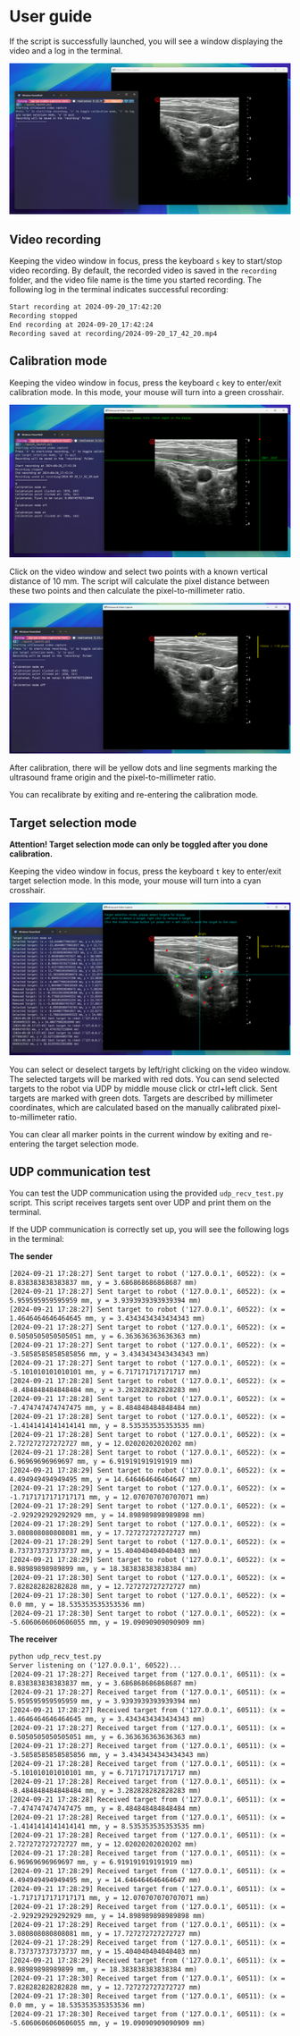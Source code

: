 # User guide
If the script is successfully launched, you will see a window displaying the video and a log in the terminal.

![interface](interface.png)

## Video recording
Keeping the video window in focus, press the keyboard ```s``` key to start/stop video recording. By default, the recorded video is saved in the ```recording``` folder, and the video file name is the time you started recording. The following log in the terminal indicates successful recording:
```
Start recording at 2024-09-20_17:42:20
Recording stopped
End recording at 2024-09-20_17:42:24
Recording saved at recording/2024-09-20_17_42_20.mp4
```

## Calibration mode
Keeping the video window in focus, press the keyboard ```c``` key to enter/exit calibration mode. In this mode, your mouse will turn into a green crosshair. 

![calibration](calibration.png)

Click on the video window and select two points with a known vertical distance of 10 mm. The script will calculate the pixel distance between these two points and then calculate the pixel-to-millimeter ratio.

![pixel-to-mm](pixel-to-mm.png)

After calibration, there will be yellow dots and line segments marking the ultrasound frame origin and the pixel-to-millimeter ratio.

You can recalibrate by exiting and re-entering the calibration mode.

## Target selection mode
**Attention! Target selection mode can only be toggled after you done calibration.**

Keeping the video window in focus, press the keyboard ```t``` key to enter/exit target selection mode. In this mode, your mouse will turn into a cyan crosshair.

![target](target.png)

You can select or deselect targets by left/right clicking on the video window. The selected targets will be marked with red dots.
You can send selected targets to the robot via UDP by middle mouse click or ctrl+left click. Sent targets are marked with green dots. Targets are described by millimeter coordinates, which are calculated based on the manually calibrated pixel-to-millimeter ratio. 

You can clear all marker points in the current window by exiting and re-entering the target selection mode.

## UDP communication test
You can test the UDP communication using the provided ```udp_recv_test.py``` script. This script receives targets sent over UDP and print them on the terminal.

If the UDP communication is correctly set up, you will see the following logs in the terminal:

**The sender**
```
[2024-09-21 17:28:27] Sent target to robot ('127.0.0.1', 60522): (x = 8.838383838383837 mm, y = 3.686868686868687 mm)
[2024-09-21 17:28:27] Sent target to robot ('127.0.0.1', 60522): (x = 5.959595959595959 mm, y = 3.9393939393939394 mm)
[2024-09-21 17:28:27] Sent target to robot ('127.0.0.1', 60522): (x = 1.4646464646464645 mm, y = 3.4343434343434343 mm)
[2024-09-21 17:28:27] Sent target to robot ('127.0.0.1', 60522): (x = 0.5050505050505051 mm, y = 6.363636363636363 mm)
[2024-09-21 17:28:27] Sent target to robot ('127.0.0.1', 60522): (x = -3.5858585858585856 mm, y = 3.4343434343434343 mm)
[2024-09-21 17:28:27] Sent target to robot ('127.0.0.1', 60522): (x = -5.101010101010101 mm, y = 6.717171717171717 mm)
[2024-09-21 17:28:28] Sent target to robot ('127.0.0.1', 60522): (x = -8.484848484848484 mm, y = 3.282828282828283 mm)
[2024-09-21 17:28:28] Sent target to robot ('127.0.0.1', 60522): (x = -7.474747474747475 mm, y = 8.484848484848484 mm)
[2024-09-21 17:28:28] Sent target to robot ('127.0.0.1', 60522): (x = -1.4141414141414141 mm, y = 8.535353535353535 mm)
[2024-09-21 17:28:28] Sent target to robot ('127.0.0.1', 60522): (x = 2.727272727272727 mm, y = 12.02020202020202 mm)
[2024-09-21 17:28:28] Sent target to robot ('127.0.0.1', 60522): (x = 6.96969696969697 mm, y = 6.919191919191919 mm)
[2024-09-21 17:28:29] Sent target to robot ('127.0.0.1', 60522): (x = 4.494949494949495 mm, y = 14.646464646464647 mm)
[2024-09-21 17:28:29] Sent target to robot ('127.0.0.1', 60522): (x = -1.7171717171717171 mm, y = 12.070707070707071 mm)
[2024-09-21 17:28:29] Sent target to robot ('127.0.0.1', 60522): (x = -2.929292929292929 mm, y = 14.898989898989898 mm)
[2024-09-21 17:28:29] Sent target to robot ('127.0.0.1', 60522): (x = 3.080808080808081 mm, y = 17.727272727272727 mm)
[2024-09-21 17:28:29] Sent target to robot ('127.0.0.1', 60522): (x = 8.737373737373737 mm, y = 15.404040404040403 mm)
[2024-09-21 17:28:29] Sent target to robot ('127.0.0.1', 60522): (x = 8.98989898989899 mm, y = 18.383838383838384 mm)
[2024-09-21 17:28:30] Sent target to robot ('127.0.0.1', 60522): (x = 7.828282828282828 mm, y = 12.727272727272727 mm)
[2024-09-21 17:28:30] Sent target to robot ('127.0.0.1', 60522): (x = 0.0 mm, y = 18.535353535353536 mm)
[2024-09-21 17:28:30] Sent target to robot ('127.0.0.1', 60522): (x = -5.6060606060606055 mm, y = 19.09090909090909 mm)
```

**The receiver**
```
python udp_recv_test.py
Server listening on ('127.0.0.1', 60522)...
[2024-09-21 17:28:27] Received target from ('127.0.0.1', 60511): (x = 8.838383838383837 mm, y = 3.686868686868687 mm)
[2024-09-21 17:28:27] Received target from ('127.0.0.1', 60511): (x = 5.959595959595959 mm, y = 3.9393939393939394 mm)
[2024-09-21 17:28:27] Received target from ('127.0.0.1', 60511): (x = 1.4646464646464645 mm, y = 3.4343434343434343 mm)
[2024-09-21 17:28:27] Received target from ('127.0.0.1', 60511): (x = 0.5050505050505051 mm, y = 6.363636363636363 mm)
[2024-09-21 17:28:27] Received target from ('127.0.0.1', 60511): (x = -3.5858585858585856 mm, y = 3.4343434343434343 mm)
[2024-09-21 17:28:28] Received target from ('127.0.0.1', 60511): (x = -5.101010101010101 mm, y = 6.717171717171717 mm)
[2024-09-21 17:28:28] Received target from ('127.0.0.1', 60511): (x = -8.484848484848484 mm, y = 3.282828282828283 mm)
[2024-09-21 17:28:28] Received target from ('127.0.0.1', 60511): (x = -7.474747474747475 mm, y = 8.484848484848484 mm)
[2024-09-21 17:28:28] Received target from ('127.0.0.1', 60511): (x = -1.4141414141414141 mm, y = 8.535353535353535 mm)
[2024-09-21 17:28:28] Received target from ('127.0.0.1', 60511): (x = 2.727272727272727 mm, y = 12.02020202020202 mm)
[2024-09-21 17:28:28] Received target from ('127.0.0.1', 60511): (x = 6.96969696969697 mm, y = 6.919191919191919 mm)
[2024-09-21 17:28:29] Received target from ('127.0.0.1', 60511): (x = 4.494949494949495 mm, y = 14.646464646464647 mm)
[2024-09-21 17:28:29] Received target from ('127.0.0.1', 60511): (x = -1.7171717171717171 mm, y = 12.070707070707071 mm)
[2024-09-21 17:28:29] Received target from ('127.0.0.1', 60511): (x = -2.929292929292929 mm, y = 14.898989898989898 mm)
[2024-09-21 17:28:29] Received target from ('127.0.0.1', 60511): (x = 3.080808080808081 mm, y = 17.727272727272727 mm)
[2024-09-21 17:28:29] Received target from ('127.0.0.1', 60511): (x = 8.737373737373737 mm, y = 15.404040404040403 mm)
[2024-09-21 17:28:29] Received target from ('127.0.0.1', 60511): (x = 8.98989898989899 mm, y = 18.383838383838384 mm)
[2024-09-21 17:28:30] Received target from ('127.0.0.1', 60511): (x = 7.828282828282828 mm, y = 12.727272727272727 mm)
[2024-09-21 17:28:30] Received target from ('127.0.0.1', 60511): (x = 0.0 mm, y = 18.535353535353536 mm)
[2024-09-21 17:28:30] Received target from ('127.0.0.1', 60511): (x = -5.6060606060606055 mm, y = 19.09090909090909 mm)
```